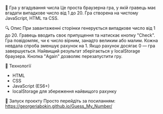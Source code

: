 🎯 Гра у вгадування числа
Це проста браузерна гра, у якій гравець має вгадати випадкове число від 1 до 20. Гра створена на чистому JavaScript, HTML та CSS.

🔍 Опис
При завантаженні сторінки генерується випадкове число від 1 до 20.
Гравець вводить своє припущення та натискає кнопку "Check".
Гра повідомляє, чи є число вірним, занадто великим або малим.
Кожна невдала спроба зменшує рахунок на 1.
Якщо рахунок досягає 0 — гра завершується.
Найвищий результат зберігається у localStorage браузера.
Кнопка "Again" дозволяє перезапустити гру.

🧠 Технології
- HTML
- CSS
- JavaScript (ES6+)
- localStorage для збереження найвищого рахунку

🚀 Запуск проєкту
Просто перейдіть за посиланням:
https://georgeriabokin.github.io/Guess_My_Number/
